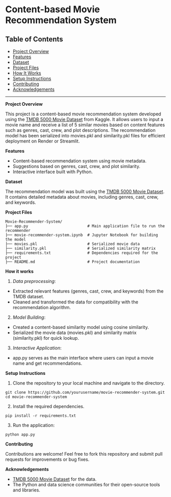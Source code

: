 # Content-based Movie Recommendation System

## Table of Contents

- [Project Overview](#project-overview)
- [Features](#features)
- [Dataset](#dataset)
- [Project Files](#project-files)
- [How It Works](#how-it-works)
- [Setup Instructions](#setup-instructions)
- [Contributing](#contributing)
- [Acknowledgements](#acknowledgements)

---

**Project Overview**

This project is a content-based movie recommendation system developed using the [TMDB 5000 Movie Dataset](https://www.kaggle.com/datasets/tmdb/tmdb-movie-metadata) from Kaggle. It allows users to input a movie name and receive a list of 5 similar movies based on content features such as genres, cast, crew, and plot descriptions. The recommendation model has been serialized into movies.pkl and similarity.pkl files for efficient deployment on Render or Streamlit.

**Features**

- Content-based recommendation system using movie metadata.
- Suggestions based on genres, cast, crew, and plot similarity.
- Interactive interface built with Python.

**Dataset**

The recommendation model was built using the [TMDB 5000 Movie Dataset](https://www.kaggle.com/datasets/tmdb/tmdb-movie-metadata). It contains detailed metadata about movies, including genres, cast, crew, and keywords.

**Project Files**

```
Movie-Recommender-System/
├── app.py                          # Main application file to run the recommender
├── movie-recommender-system.ipynb  # Jupyter Notebook for building the model
├── movies.pkl                      # Serialized movie data
├── similarity.pkl                  # Serialized similarity matrix
├── requirements.txt                # Dependencies required for the project
├── README.md                       # Project documentation
```

**How it works**
1. *Data preprocessing*:
 - Extracted relevant features (genres, cast, crew, and keywords) from the TMDB dataset.
 - Cleaned and transformed the data for compatibility with the recommendation algorithm.  
2. *Model Building*:
- Created a content-based similarity model using cosine similarity.
- Serialized the movie data (movies.pkl) and similarity matrix (similarity.pkl) for quick lookup.
3. *Interactive Application*:
- app.py serves as the main interface where users can input a movie name and get recommendations.

**Setup Instructions**
1. Clone the repository to your local machine and navigate to the directory.
```
git clone https://github.com/yourusername/movie-recommender-system.git
cd movie-recommender-system
```
2. Install the required dependencies.
```
pip install -r requirements.txt
```

3. Run the application:
```
python app.py
```

**Contributing**

Contributions are welcome! Feel free to fork this repository and submit pull requests for improvements or bug fixes.

**Acknowledgements**

- [TMDB 5000 Movie Dataset](https://www.kaggle.com/datasets/tmdb/tmdb-movie-metadata) for the data.
- The Python and data science communities for their open-source tools and libraries.
